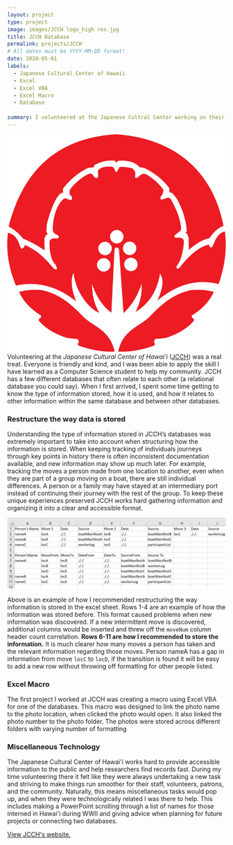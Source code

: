 ```yaml
---
layout: project
type: project
image: images/JCCH logo_high res.jpg
title: JCCH Database 
permalink: projects/JCCH
# All dates must be YYYY-MM-DD format!
date: 2020-05-01
labels:
  - Japanese Cultural Center of Hawaii
  - Excel 
  - Excel VBA
  - Excel Macro
  - Database 

summary: I volunteered at the Japanese Cultral Center working on their databases and other technological projects that popu up.
---
```


<img class="ui medium right circular floated image" src="../images/JCCH logo_high res.jpg"> Volunteering at the *Japanese Cultural Center of Hawai’i* ([JCCH](https://www.jcch.com/)) was a real treat. Everyone is friendly and kind, and I was been able to apply the skill I have learned as a Computer Science student to help my community. JCCH has a few different databases that often relate to each other (a relational database you could say). When I first arrived, I spent some time getting to know the type of information stored, how it is used, and how it relates to other information within the same database and between other databases. 

### Restructure the way data is stored 

Understanding the type of information stored in JCCH’s databases was extremely important to take into account when structuring how the information is stored. When keeping tracking of individuals journeys through key points in history there is often inconsistent documentation available, and new information may show up much later. For example, tracking the moves a person made from one location to another, even when they are part of a group moving on a boat, there are still individual differences. A person or a family may have stayed at an intermediary port instead of continuing their journey with the rest of the group. To keep these unique experiences preserved JCCH works hard gathering information and organizing it into a clear and accessible format. 

<img class="ui fluid rounded image" src="../images/excelMoves.png"> 

Above is an example of how I recommended restructuring the way information is stored in the excel sheet. Rows 1-4 are an example of how the information was stored before. This format caused problems when new information was discovered. If a new intermittent move is discovered, additional columns would be inserted and threw off the `moveNum` column header count correlation. **Rows 6-11 are how I recommended to store the information.** It is much clearer how many moves a person has taken and the relevant information regarding those moves. Person nameA has a gap in information from move `locC` to `locD`, if the transition is found it will be easy to add a new row without throwing off formatting for other people listed. 

### Excel Macro

The first project I worked at JCCH was creating a macro using Excel VBA for one of the databases. This macro was designed to link the photo name to the photo location, when clicked the photo would open. It also linked the photo number to the photo folder. The photos were stored across different folders with varying number of formatting 

### Miscellaneous Technology

The Japanese Cultural Center of Hawai'i works hard to provide accessible information to the public and help researchers find records fast. During my time volunteering there it felt like they were always undertaking a new task and striving to make things run smoother for their staff, volunteers, patrons, and the community. Naturally, this means miscellaneous tasks would pop up, and when they were technologically related I was there to help. This includes making a PowerPoint scrolling through a list of names for those interned in Hawai'i during WWII and giving advice when planning for future projects or connecting two databases. 

[View JCCH's website.](https://www.jcch.com/)



